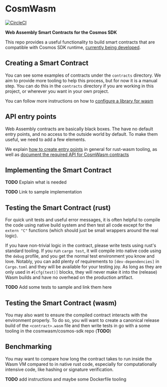 # CosmWasm

[![CircleCI](https://circleci.com/gh/confio/cosmwasm/tree/master.svg?style=svg)](https://circleci.com/gh/confio/cosmwasm/tree/master)

**Web Assembly Smart Contracts for the Cosmos SDK**

This repo provides a useful functionality to build smart contracts that
are compatible with Cosmos SDK runtime, [currently being developed](https://github.com/cosmwasm/cosmos-sdk/issues).

## Creating a Smart Contract

You can see some examples of contracts under the `contracts` directory.
We aim to provide more tooling to help this process, but for now it is a manual step.
You can do this in the `contracts` directory if you are working in this project, or
wherever you want in your own project. 

You can follow more instructions on how to [configure a library for wasm](./Building.md)

## API entry points

Web Assembly contracts are basically black boxes. The have no default entry points,
and no access to the outside world by default. To make them useful, we need to add
a few elements. 

We explain [how to create entry points](./EntryPoints.md) in general for
rust-wasm tooling, as well as [document the required API for CosmWasm contracts](./API.md)

## Implementing the Smart Contract

**TODO** Explain what is needed

**TODO** Link to sample implementation

## Testing the Smart Contract (rust)

For quick unit tests and useful error messages, it is often helpful to compile
the code using native build system and then test all code except for the `extern "C"`
functions (which should just be small wrappers around the real logic).

If you have non-trivial logic in the contract, please write tests using rust's
standard tooling. If you run `cargo test`, it will compile into native code
using the `debug` profile, and you get the normal test environment you know
and love. Notably, you can add plenty of requirements to `[dev-dependencies]`
in `Cargo.toml` and they will be available for your testing joy. As long
as they are only used in `#[cfg(test)]` blocks, they will never make it into
the (release) Wasm builds and have no overhead on the production artifact.

**TODO** Add some tests to sample and link them here

## Testing the Smart Contract (wasm)

You may also want to ensure the compiled contract interacts with the environment
properly. To do so, you will want to create a canonical release build of
the `<contract>.wasm` file and then write tests in go with a some tooling
in the cosmwasm/cosmos-sdk repo (**TODO**)

## Benchmarking

You may want to compare how long the contract takes to run inside the Wasm VM
compared to in native rust code, especially for computationally intensive code,
like hashing or signature verification. 

**TODO** add instructions and maybe some Dockerfile tooling